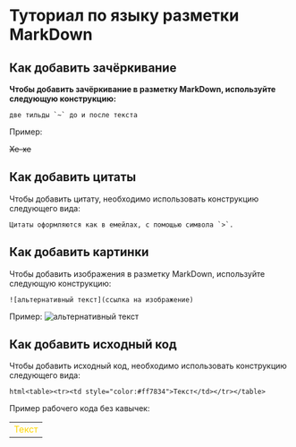 # Туториал по языку разметки MarkDown

## Как добавить зачёркивание
**Чтобы добавить зачёркивание в разметку MarkDown, используйте следующую конструкцию:**

```
две тильды `~` до и после текста
```

Пример:

~~Хе-хе~~

## Как добавить цитаты
Чтобы добавить цитату, необходимо использовать конструкцию следующего вида:
```
Цитаты оформляются как в емейлах, с помощью символа `>`.
```

## Как добавить картинки
Чтобы добавить изображения в разметку MarkDown, используйте следующую конструкцию:
```
![альтернативный текст](ссылка на изображение)
```
Пример:
![альтернативный текст](https://funart.pro/uploads/posts/2021-03/1617048969_52-p-oboi-krasivie-peizazhi-prirodi-56.jpg)

## Как добавить исходный код
Чтобы добавить исходный код, необходимо использовать конструкцию следующего вида:
```
html<table><tr><td style="color:#ff7834">Текст</td></tr></table>
```
Пример рабочего кода без кавычек:

<table><tr><td style="color:#FFD700">Текст</td></tr></table>
